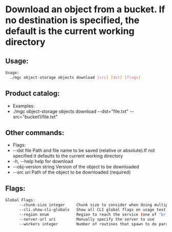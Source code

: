 # Download an object from a bucket. If no destination is specified, the default is the current working directory

## Usage:
```bash
Usage:
  ./mgc object-storage objects download [src] [dst] [flags]
```

## Product catalog:
- Examples:
- ./mgc object-storage objects download --dst="file.txt" --src="bucket1/file.txt"

## Other commands:
- Flags:
- --dst file             Path and file name to be saved (relative or absolute).If not specified it defaults to the current working directory
- -h, --help                 help for download
- --obj-version string   Version of the object to be downloaded
- --src uri              Path of the object to be downloaded (required)

## Flags:
```bash
Global Flags:
      --chunk-size integer     Chunk size to consider when doing multipart requests. Specified in Mb (range: 8 - 5120) (default 8)
      --cli.show-cli-globals   Show all CLI global flags on usage text
      --region enum            Region to reach the service (one of "br-mgl1", "br-ne1" or "br-se1") (default "br-se1")
      --server-url uri         Manually specify the server to use
      --workers integer        Number of routines that spawn to do parallel operations within object_storage (min: 1) (default 5)
```

